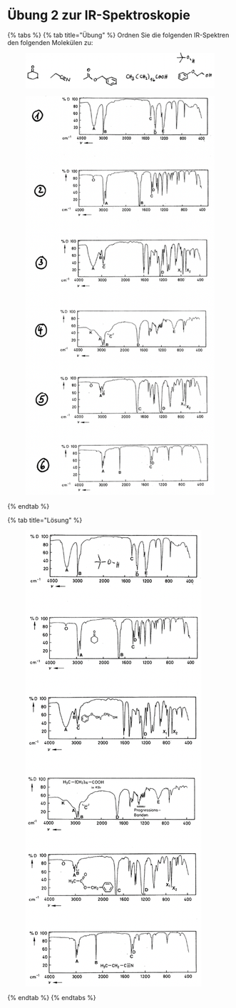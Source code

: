 # Übung 2 zur IR-Spektroskopie

{% tabs %}
{% tab title="Übung" %}
Ordnen Sie die folgenden IR-Spektren den folgenden Molekülen zu:

<figure><img src="../../.gitbook/assets/image (11).png" alt=""><figcaption></figcaption></figure>

<figure><img src="../../.gitbook/assets/image (10).png" alt=""><figcaption></figcaption></figure>
{% endtab %}

{% tab title="Lösung" %}
<figure><img src="../../.gitbook/assets/image (34).png" alt=""><figcaption></figcaption></figure>
{% endtab %}
{% endtabs %}









